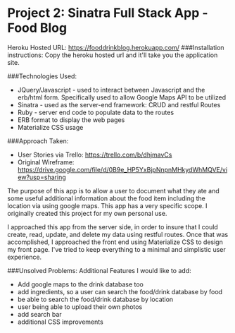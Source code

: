 # Project 2: Sinatra Full Stack App - Food Blog

Heroku Hosted URL: https://fooddrinkblog.herokuapp.com/
###Installation instructions:
Copy the heroku hosted url and it'll take you the application site. 


###Technologies Used:
* JQuery/Javascript - used to interact between Javascript and the erb/html form. Specifically used to allow Google Maps API to be utilized
* Sinatra - used as the server-end framework: CRUD and restful Routes
* Ruby - server end code to populate data to the routes
* ERB format to display the web pages
* Materialize CSS usage


###Approach Taken:
* User Stories via Trello: https://trello.com/b/dhjmavCs
* Original Wireframe: https://drive.google.com/file/d/0B9e_HP5YxBjpNnpnMHkydWhMQVE/view?usp=sharing

The purpose of this app is to allow a user to document what they ate and some useful additional information about the food item including the location via using google maps. This app has a very specific scope. I originally created this project for my own personal use. 

I approached this app from the server side, in order to insure that I could create, read, update, and delete my data using restful routes. Once that was accomplished, I approached the front end using Materialize CSS to design my front page. I've tried to keep everything to a minimal and simplistic user experience. 


###Unsolved Problems:
  Additional Features I would like to add: 
  * Add google maps to the drink database too
  * add ingredients, so a user can search the food/drink database by food
  * be able to search the food/drink database by location
  * user being able to upload their own photos
  * add search bar
  * additional CSS improvements
  


